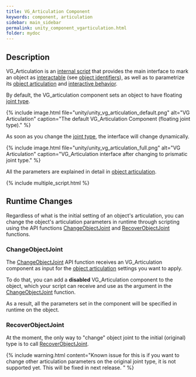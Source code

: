 ```yaml
---
title: VG_Articulation Component
keywords: component, articulation
sidebar: main_sidebar
permalink: unity_component_vgarticulation.html
folder: mydoc
---
```


## Description

VG_Articulation is an <a href="#" data-toggle="tooltip" data-original-title="{{site.data.glossary.VGInternalScript}}">internal script</a> that provides the main interface to mark an object as <a href="#" data-toggle="tooltip" data-original-title="{{site.data.glossary.VGInteractable}}">interactable</a> (see [object identifiers](unity_get_started_objects.html#customizing-layers-and-component-names)), as well as to parametrize its [object articulation](object_articulation.html#object-articulation) and <a href="#" data-toggle="tooltip" data-original-title="{{site.data.glossary.InteractiveBehaviors}}">interactive behavior</a>. 

By default, the VG_articulation component sets an object to have floating <a href="#" data-toggle="tooltip" data-original-title="{{site.data.glossary.JointType}}">joint type</a>. 

{% include image.html file="unity/unity_vg_articulation_default.png" alt="VG Articulation" caption="The default VG_Articulation Component (floating joint type)." %}

As soon as you change the <a href="#" data-toggle="tooltip" data-original-title="{{site.data.glossary.JointType}}">joint type</a>, the interface will change dynamically.

{% include image.html file="unity/unity_vg_articulation_full.png" alt="VG Articulation" caption="VG_Articulation interface after changing to  prismatic joint type." %}

All the parameters are explained in detail in [object articulation](object_articulation.html#object-articulation).

{% include multiple_script.html %}

## Runtime Changes

Regardless of what is the initial setting of an object's articulation, you can change the object's articulation parameters in runtime 
through scripting using the API functions [ChangeObjectJoint](VirtualGrasp_UnityAPI.html#changeobjectjoint) 
and [RecoverObjectJoint](VirtualGrasp_UnityAPI.html#recoverobjectjoint) functions.

### ChangeObjectJoint

The [ChangeObjectJoint](VirtualGrasp_UnityAPI.html#changeobjectjoint) API function receives an VG_Articulation component as input for the [object articulation](object_articulation.html#object-articulation) settings you want to apply.

To do that, you can add a **disabled** VG_Articulation component to the object, which your script can receive and use as the argument in the [ChangeObjectJoint](VirtualGrasp_UnityAPI.html#changeobjectjoint) function.

As a result, all the parameters set in the component will be specified in runtime on the object. 

### RecoverObjectJoint

At the moment, the only way to "change" object joint to the initial (original) type is to call [RecoverObjectJoint](VirtualGrasp_UnityAPI.html#recoverobjectjoint). 

{% include warning.html content="Known issue for this is if you want to change other articulation parameters on the original joint type, it is not supported yet. This will be fixed in next release. " %}
